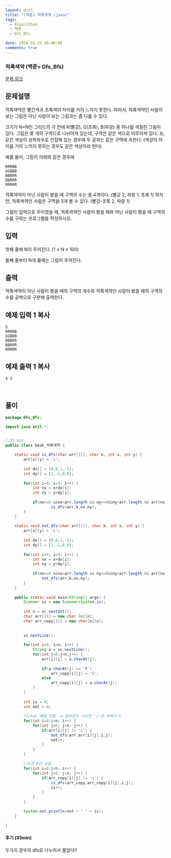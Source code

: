 ```yaml
---
layout: post
title: "[백준] 적록색약 (java)"
tags:
  - Algorithum
  - 백준
  - Dfs_Bfs

date: 2020-02-28 16:00:00
comments: true
---
```




###   적록색약 (백준> Dfs_Bfs)

[문제 링크](https://www.acmicpc.net/problem/10026 )

## 문제설명

적록색약은 빨간색과 초록색의 차이를 거의 느끼지 못한다. 따라서, 적록색약인 사람이 보는 그림은 아닌 사람이 보는 그림과는 좀 다를 수 있다.

크기가 N×N인 그리드의 각 칸에 R(빨강), G(초록), B(파랑) 중 하나를 색칠한 그림이 있다. 그림은 몇 개의 구역으로 나뉘어져 있는데, 구역은 같은 색으로 이루어져 있다. 또, 같은 색상이 상하좌우로 인접해 있는 경우에 두 글자는 같은 구역에 속한다. (색상의 차이를 거의 느끼지 못하는 경우도 같은 색상이라 한다)

예를 들어, 그림이 아래와 같은 경우에

```
RRRBB
GGBBB
BBBRR
BBRRR
RRRRR
```

적록색약이 아닌 사람이 봤을 때 구역의 수는 총 4개이다. (빨강 2, 파랑 1, 초록 1) 하지만, 적록색약인 사람은 구역을 3개 볼 수 있다. (빨강-초록 2, 파랑 1)

그림이 입력으로 주어졌을 때, 적록색약인 사람이 봤을 때와 아닌 사람이 봤을 때 구역의 수를 구하는 프로그램을 작성하시오.

## 입력

첫째 줄에 N이 주어진다. (1 ≤ N ≤ 100)

둘째 줄부터 N개 줄에는 그림이 주어진다.

## 출력

적록색약이 아닌 사람이 봤을 때의 구역의 개수와 적록색약인 사람이 봤을 때의 구역의 수를 공백으로 구분해 출력한다.

## 예제 입력 1 복사

```
5
RRRBB
GGBBB
BBBRR
BBRRR
RRRRR
```

## 예제 출력 1 복사

```
4 3
```

<br>

## 풀이

```java
package Dfs_Bfs;

import java.util.*;


//35 min
public class beak_적록색약 {
	
	static void is_dfs(char arr[][], char k, int x, int y) {
		arr[x][y] = 'i';
		
		int dx[] = {0,0,1,-1};
		int dy[] = {1,-1,0,0};
		
		for(int i=0; i<4; i++) {
			int nx = x+dx[i];
			int ny = y+dy[i];
			
			if(nx>=0 &&nx<arr.length && ny>=0&&ny<arr.length && arr[nx][ny] == k)
					is_dfs(arr,k,nx,ny);
		}
	}
	
	static void not_dfs(char arr[][], char k, int x, int y) {
		arr[x][y] = 'i';
		
		int dx[] = {0,0,1,-1};
		int dy[] = {1,-1,0,0};
		
		for(int i=0; i<4; i++) {
			int nx = x+dx[i];
			int ny = y+dy[i];
			
			if(nx>=0 &&nx<arr.length && ny>=0&&ny<arr.length && arr[nx][ny] == k)
				not_dfs(arr,k,nx,ny);
		}
	}
	
	public static void main(String[] args) {
		Scanner sc = new Scanner(System.in);
		
		int n = sc.nextInt();
		char arr[][] = new char [n][n];
		char arr_copy[][] = new char[n][n];
		
		
		sc.nextLine();
		
		for(int i=0; i<n; i++) {
			String a = sc.nextLine();
			for(int j=0;j<n;j++) {
				arr[i][j] = a.charAt(j);
				
				if(a.charAt(j) == 'R')
					arr_copy[i][j] = 'G';
				else
					arr_copy[i][j] = a.charAt(j);
			}
		}
		
		int is = 0;
		int not = 0;
		
		//char 배열 만듦 -> 들어갔다 나오면 'i'로 바꿔주기
		for(int i=0;i<n; i++) {
			for(int j=0; j<n; j++) {
				if(arr[i][j] != 'i') {
					not_dfs(arr,arr[i][j],i,j);
					not++;
				}
			}
		}
		
		//G와 B만 있음
		for(int i=0;i<n; i++) {
			for(int j=0; j<n; j++) {
				if(arr_copy[i][j] != 'i') {
					is_dfs(arr_copy,arr_copy[i][j],i,j);
					is++;
				}
			}
		}
		
		System.out.println(not + " " + is);	
	}
	
}

```

#### 후기 (35min)

두가지 경우의 dfs로 나누어서 풀었다!!
